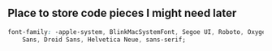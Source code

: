 ## Place to store code pieces I might need later

```css
font-family: -apple-system, BlinkMacSystemFont, Segoe UI, Roboto, Oxygen, Ubuntu, Cantarell, Fira
    Sans, Droid Sans, Helvetica Neue, sans-serif;
```
